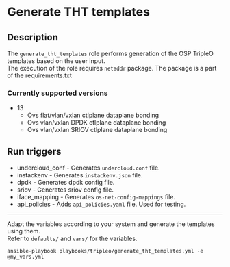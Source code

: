 # Generate THT templates

## Description
The `generate_tht_templates` role performs generation of the OSP TripleO templates based on the user input.  
The execution of the role requires `netaddr` package. The package is a part of the requirements.txt

### Currently supported versions
* 13
  * Ovs flat/vlan/vxlan ctlplane dataplane bonding
  * Ovs vlan/vxlan DPDK ctlplane dataplane bonding
  * Ovs vlan/vxlan SRIOV ctlplane dataplane bonding

## Run triggers
* undercloud_conf - Generates `undercloud.conf` file.
* instackenv - Generates `instackenv.json` file.
* dpdk - Generates dpdk config file.
* sriov - Generates sriov config file.
* iface_mapping - Generates `os-net-config-mappings` file.
* api_policies - Adds `api_policies.yaml` file. Used for testing.

***
Adapt the variables according to your system and generate the templates using them.  
Refer to `defaults/` and `vars/` for the variables.

```
ansible-playbook playbooks/tripleo/generate_tht_templates.yml -e @my_vars.yml
```
